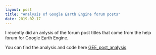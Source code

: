 ```yaml
---
layout: post
title: "Analysis of Google Earth Engine forum posts"
date: 2019-02-17
---
```


I recently did an anlysis of the forum post titles that come from the help forum for Google Earth Engine.

You can find the analysis and code here <a href="https://ogletrees.github.io/GEE_post_analysis/" target="_blank">GEE_post_analysis</a>
